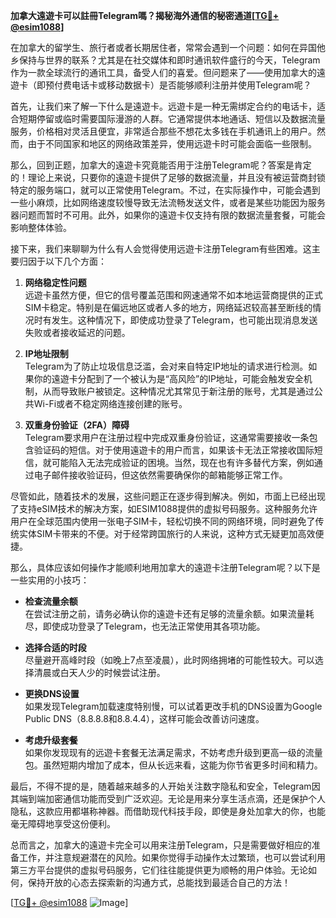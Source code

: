 **加拿大遠遊卡可以註冊Telegram嗎？揭秘海外通信的秘密通道[[TG💪+ @esim1088](https://t.me/s/esim1088)]**

在加拿大的留学生、旅行者或者长期居住者，常常会遇到一个问题：如何在异国他乡保持与世界的联系？尤其是在社交媒体和即时通讯软件盛行的今天，Telegram作为一款全球流行的通讯工具，备受人们的喜爱。但问题来了——使用加拿大的遠遊卡（即预付费电话卡或移动数据卡）是否能够顺利注册并使用Telegram呢？

首先，让我们来了解一下什么是遠遊卡。远遊卡是一种无需绑定合约的电话卡，适合短期停留或临时需要国际漫游的人群。它通常提供本地通话、短信以及数据流量服务，价格相对灵活且便宜，非常适合那些不想花太多钱在手机通讯上的用户。然而，由于不同国家和地区的网络政策差异，使用远遊卡时可能会面临一些限制。

那么，回到正题，加拿大的遠遊卡究竟能否用于注册Telegram呢？答案是肯定的！理论上来说，只要你的遠遊卡提供了足够的数据流量，并且没有被运营商封锁特定的服务端口，就可以正常使用Telegram。不过，在实际操作中，可能会遇到一些小麻烦，比如网络速度较慢导致无法流畅发送文件，或者是某些功能因为服务器问题而暂时不可用。此外，如果你的遠遊卡仅支持有限的数据流量套餐，可能会影响整体体验。

接下来，我们来聊聊为什么有人会觉得使用远遊卡注册Telegram有些困难。这主要归因于以下几个方面：

1. **网络稳定性问题**  
   远遊卡虽然方便，但它的信号覆盖范围和网速通常不如本地运营商提供的正式SIM卡稳定。特别是在偏远地区或者人多的地方，网络延迟较高甚至断线的情况时有发生。这种情况下，即使成功登录了Telegram，也可能出现消息发送失败或者接收延迟的问题。

2. **IP地址限制**  
   Telegram为了防止垃圾信息泛滥，会对来自特定IP地址的请求进行检测。如果你的遠遊卡分配到了一个被认为是“高风险”的IP地址，可能会触发安全机制，从而导致账户被锁定。这种情况尤其常见于新注册的账号，尤其是通过公共Wi-Fi或者不稳定网络连接创建的账号。

3. **双重身份验证（2FA）障碍**  
   Telegram要求用户在注册过程中完成双重身份验证，这通常需要接收一条包含验证码的短信。对于使用遠遊卡的用户而言，如果该卡无法正常接收国际短信，就可能陷入无法完成验证的困境。当然，现在也有许多替代方案，例如通过电子邮件接收验证码，但这依然需要确保你的邮箱能够正常工作。

尽管如此，随着技术的发展，这些问题正在逐步得到解决。例如，市面上已经出现了支持eSIM技术的解决方案，如ESIM1088提供的虚拟号码服务。这种服务允许用户在全球范围内使用一张电子SIM卡，轻松切换不同的网络环境，同时避免了传统实体SIM卡带来的不便。对于经常跨国旅行的人来说，这种方式无疑更加高效便捷。

那么，具体应该如何操作才能顺利地用加拿大的遠遊卡注册Telegram呢？以下是一些实用的小技巧：

- **检查流量余额**  
  在尝试注册之前，请务必确认你的遠遊卡还有足够的流量余额。如果流量耗尽，即使成功登录了Telegram，也无法正常使用其各项功能。

- **选择合适的时段**  
  尽量避开高峰时段（如晚上7点至凌晨），此时网络拥堵的可能性较大。可以选择清晨或白天人少的时候尝试注册。

- **更换DNS设置**  
  如果发现Telegram加载速度特别慢，可以试着更改手机的DNS设置为Google Public DNS（8.8.8.8和8.8.4.4），这样可能会改善访问速度。

- **考虑升级套餐**  
  如果你发现现有的远遊卡套餐无法满足需求，不妨考虑升级到更高一级的流量包。虽然短期内增加了成本，但从长远来看，这能为你节省更多时间和精力。

最后，不得不提的是，随着越来越多的人开始关注数字隐私和安全，Telegram因其端到端加密通信功能而受到广泛欢迎。无论是用来分享生活点滴，还是保护个人隐私，这款应用都堪称神器。而借助现代科技手段，即使是身处加拿大的你，也能毫无障碍地享受这份便利。

总而言之，加拿大的遠遊卡完全可以用来注册Telegram，只是需要做好相应的准备工作，并注意规避潜在的风险。如果你觉得手动操作太过繁琐，也可以尝试利用第三方平台提供的虚拟号码服务，它们往往能提供更为顺畅的用户体验。无论如何，保持开放的心态去探索新的沟通方式，总能找到最适合自己的方法！

[[TG💪+ @esim1088](https://t.me/s/esim1088) ![Image](https://i.postimg.cc/4NQfJmqS/Snipaste-2025-05-13-00-14-12.png)]